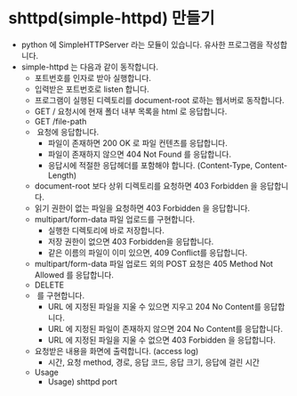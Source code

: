 # shttpd(simple-httpd) 만들기
* python 에 SimpleHTTPServer 라는 모듈이 있습니다. 유사한 프로그램을 작성합니다.
* simple-httpd 는 다음과 같이 동작합니다.
    * 포트번호를 인자로 받아 실행합니다.
    * 입력받은 포트번호로 listen 합니다.
    * 프로그램이 실행된 디렉토리를 document-root 로하는 웹서버로 동작합니다.
    * GET / 요청시에 현재 폴더 내부 목록을 html 로 응답합니다.
    * GET /file-path
    *  요청에 응답합니다.
        * 파일이 존재하면 200 OK 로 파일 컨텐츠를 응답합니다.
        * 파일이 존재하지 않으면 404 Not Found 를 응답합니다.
        * 응답시에 적절한 응답헤더를 포함해야 합니다. (Content-Type, Content-Length)
    * document-root 보다 상위 디렉토리를 요청하면 403 Forbidden 을 응답합니다.
    * 읽기 권한이 없는 파일을 요청하면 403 Forbidden 을 응답합니다.
    * multipart/form-data 파일 업로드를 구현합니다.
        * 실행한 디렉토리에 바로 저장합니다.
        * 저장 권한이 없으면 403 Forbidden을 응답합니다.
        * 같은 이름의 파일이 이미 있으면, 409 Conflict를 응답합니다.
    * multipart/form-data 파일 업로드 외의 POST 요청은 405 Method Not Allowed 를 응답합니다.
    * DELETE
    *  를 구현합니다.
        * URL 에 지정된 파일을 지울 수 있으면 지우고 204 No Content를 응답합니다.
        * URL 에 지정된 파일이 존재하지 않으면 204 No Content를 응답합니다.
        * URL 에 지정된 파일을 지울 수 없으면 403 Forbidden 을 응답합니다.
    * 요청받은 내용을 화면에 출력합니다. (access log)
        * 시간, 요청 method, 경로, 응답 코드, 응답 크기, 응답에 걸린 시간
     *  Usage
        *  Usage) shttpd port

